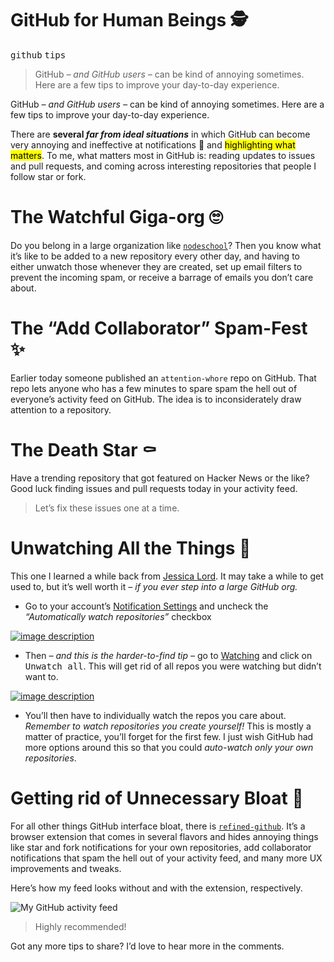 <div></div>

<h1>GitHub for Human Beings &#x1F575;</h1>

<p><kbd>github</kbd> <kbd>tips</kbd></p>

<blockquote><p>GitHub <em>&#x2013; and GitHub users &#x2013;</em> can be kind of annoying sometimes. Here are a few tips to improve your day-to-day experience.</p>
</blockquote>

<div><p>GitHub <em>&#x2013; and GitHub users &#x2013;</em> can be kind of annoying sometimes. Here are a few tips to improve your day-to-day experience.</p></div>

<div></div>

<div><p>There are <strong>several <em>far from ideal situations</em></strong> in which GitHub can become very annoying and ineffective at notifications &#x1F514; and <mark class="md-mark">highlighting what matters</mark>. To me, what matters most in GitHub is: reading updates to issues and pull requests, and coming across interesting repositories that people I follow star or fork.</p> <h1 id="the-watchful-giga-org">The Watchful Giga-org &#x1F644;</h1> <p>Do you belong in a large organization like <a href="https://github.com/nodeschool" target="_blank" aria-label="NodeSchool organization on GitHub"><code class="md-code md-code-inline">nodeschool</code></a>? Then you know what it&#x2019;s like to be added to a new repository every other day, and having to either unwatch those whenever they are created, set up email filters to prevent the incoming spam, or receive a barrage of emails you don&#x2019;t care about.</p> <h1 id="the-add-collaborator-spam-fest">The &#x201C;Add Collaborator&#x201D; Spam-Fest &#x2728;</h1> <p>Earlier today someone published an <code class="md-code md-code-inline">attention-whore</code> repo on GitHub. That repo lets anyone who has a few minutes to spare spam the hell out of everyone&#x2019;s activity feed on GitHub. The idea is to inconsiderately draw attention to a repository.</p> <h1 id="the-death-star">The Death Star &#x26B0;</h1> <p>Have a trending repository that got featured on Hacker News or the like? Good luck finding issues and pull requests today in your activity feed.</p> <blockquote> <p>Let&#x2019;s fix these issues one at a time.</p> </blockquote></div>

<div><h1 id="unwatching-all-the-things">Unwatching All the Things &#x1F648;</h1> <p>This one I learned a while back from <a href="https://twitter.com/jllord" target="_blank" aria-label="@jlord on Twitter">Jessica Lord</a>. It may take a while to get used to, but it&#x2019;s well worth it <em>&#x2013; if you ever step into a large GitHub org.</em></p> <ul> <li>Go to your account&#x2019;s <a href="https://github.com/settings/notifications" target="_blank" aria-label="Notification Settings on GitHub">Notification Settings</a> and uncheck the <em>&#x201C;Automatically watch repositories&#x201D;</em> checkbox</li> </ul> <p><a href="https://github.com/settings/notifications" target="_blank" aria-label="Notification Settings on GitHub"><img alt="image description" class="" src="https://i.imgur.com/yKJ7sXD.png"></a></p> <ul> <li>Then <em>&#x2013; and this is the harder-to-find tip &#x2013;</em> go to <a href="https://github.com/watching" target="_blank" aria-label="Watching on GitHub">Watching</a> and click on <kbd>Unwatch all</kbd>. This will get rid of all repos you were watching but didn&#x2019;t want to.</li> </ul> <p><a href="https://github.com/watching" target="_blank" aria-label="Watching on GitHub"><img alt="image description" class="" src="https://i.imgur.com/7bTkwYo.png"></a></p> <ul> <li>You&#x2019;ll then have to individually watch the repos you care about. <em>Remember to watch repositories you create yourself!</em> This is mostly a matter of practice, you&#x2019;ll forget for the first few. I just wish GitHub had more options around this so that you could <em>auto-watch only your own repositories</em>.</li> </ul> <h1 id="getting-rid-of-unnecessary-bloat">Getting rid of Unnecessary Bloat &#x1F421;</h1> <p>For all other things GitHub interface bloat, there is <a href="https://github.com/sindresorhus/refined-github" target="_blank" aria-label="sindresorhus/refined-github on GitHub"><code class="md-code md-code-inline">refined-github</code></a>. It&#x2019;s a browser extension that comes in several flavors and hides annoying things like star and fork notifications for your own repositories, add collaborator notifications that spam the hell out of your activity feed, and many more UX improvements and tweaks.</p> <p>Here&#x2019;s how my feed looks without and with the extension, respectively.</p> <p><img alt="My GitHub activity feed" class="" src="https://i.imgur.com/1tdCgAz.png"></p> <blockquote> <p>Highly recommended!</p> </blockquote> <p>Got any more tips to share? I&#x2019;d love to hear more in the comments.</p></div>
